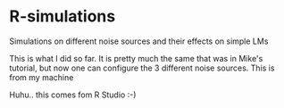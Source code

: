 # R-simulations
Simulations on different noise sources and their effects on simple LMs

This is what I did so far. It is pretty much the same that was in Mike's tutorial, but now one can configure the 3 different noise sources.
This is from my machine

Huhu.. this comes fom R Studio :-)